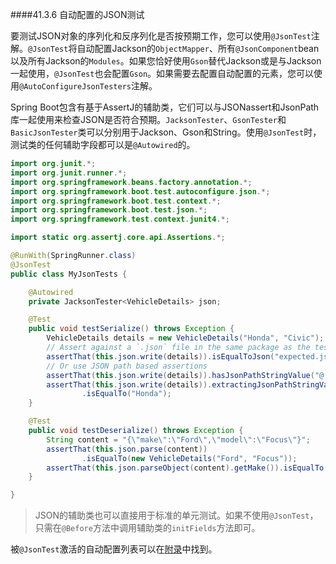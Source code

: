 ####41.3.6 自动配置的JSON测试

要测试JSON对象的序列化和反序列化是否按预期工作，您可以使用`@JsonTest`注解。`@JsonTest`将自动配置Jackson的`ObjectMapper`、所有`@JsonComponent`bean以及所有Jackson的`Modules`。如果您恰好使用`Gson`替代Jackson或是与Jackson一起使用，`@JsonTest`也会配置`Gson`。如果需要去配置自动配置的元素，您可以使用`@AutoConfigureJsonTesters`注解。

Spring Boot包含有基于AssertJ的辅助类，它们可以与JSONassert和JsonPath库一起使用来检查JSON是否符合预期。`JacksonTester`、`GsonTester`和`BasicJsonTester`类可以分别用于Jackson、Gson和String。使用`@JsonTest`时，测试类的任何辅助字段都可以是`@Autowired`的。

```java
import org.junit.*;
import org.junit.runner.*;
import org.springframework.beans.factory.annotation.*;
import org.springframework.boot.test.autoconfigure.json.*;
import org.springframework.boot.test.context.*;
import org.springframework.boot.test.json.*;
import org.springframework.test.context.junit4.*;

import static org.assertj.core.api.Assertions.*;

@RunWith(SpringRunner.class)
@JsonTest
public class MyJsonTests {

    @Autowired
    private JacksonTester<VehicleDetails> json;

    @Test
    public void testSerialize() throws Exception {
        VehicleDetails details = new VehicleDetails("Honda", "Civic");
        // Assert against a `.json` file in the same package as the test
        assertThat(this.json.write(details)).isEqualToJson("expected.json");
        // Or use JSON path based assertions
        assertThat(this.json.write(details)).hasJsonPathStringValue("@.make");
        assertThat(this.json.write(details)).extractingJsonPathStringValue("@.make")
                .isEqualTo("Honda");
    }

    @Test
    public void testDeserialize() throws Exception {
        String content = "{\"make\":\"Ford\",\"model\":\"Focus\"}";
        assertThat(this.json.parse(content))
                .isEqualTo(new VehicleDetails("Ford", "Focus"));
        assertThat(this.json.parseObject(content).getMake()).isEqualTo("Ford");
    }

}
```

>JSON的辅助类也可以直接用于标准的单元测试。如果不使用`@JsonTest`，只需在`@Before`方法中调用辅助类的`initFields`方法即可。

被`@JsonTest`激活的自动配置列表可以在[附录](../X.Appendices/D.Test_auto-configuration_annotations.md)中找到。
